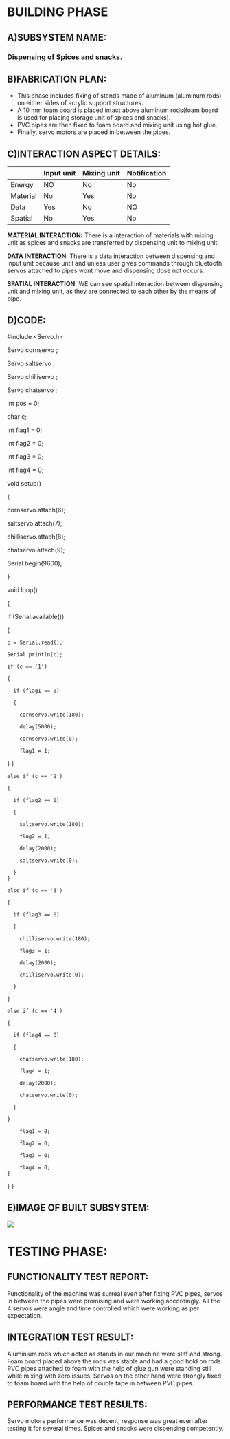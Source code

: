# BUILDING PHASE

## A)SUBSYSTEM NAME:
 ### Dispensing of Spices and snacks.

## B)FABRICATION PLAN:
* This phase includes fixing of stands made of aluminum (aluminum rods) on either sides of acrylic support structures.
* A 10 mm foam board is placed intact above aluminum rods(foam board is used for placing storage unit of spices and snacks).
* PVC pipes are then fixed to foam board and mixing unit using hot glue. 
* Finally, servo motors are placed in between the pipes. 

## C)INTERACTION ASPECT DETAILS:
||Input unit|Mixing unit|Notification|
|--|--|--|--|
|Energy|NO|No|No|
|Material|No|Yes|No|
|Data|Yes|No|NO|
|Spatial|No|Yes|No|

**MATERIAL INTERACTION:** There is a interaction of materials with mixing unit as spices and snacks are transferred by dispensing unit to mixing unit.

**DATA INTERACTION:** There is a data interaction between dispensing and input unit because until and unless user gives commands through bluetooth servos attached to pipes wont move and dispensing dose not occurs.

**SPATIAL INTERACTION:** WE can see spatial interaction between dispensing unit and mixing unit, as they are connected to each other by the means of pipe.

## D)CODE:

#include <Servo.h>

Servo cornservo ;

Servo saltservo ;

Servo chilliservo ;

Servo chatservo ;

int pos = 0;

char c;

int flag1 = 0;

int flag2 = 0;

int flag3 = 0;

int flag4 = 0;

void setup()

{

  cornservo.attach(6);

  saltservo.attach(7);

  chilliservo.attach(8);

  chatservo.attach(9);

  Serial.begin(9600);

}

void loop()

{

  if (Serial.available())

  {

    c = Serial.read();

    Serial.println(c);

    if (c == '1')

    {

      if (flag1 == 0)

      {

        cornservo.write(180);

        delay(5000);

        cornservo.write(0);

        flag1 = 1;

     
 }
    }

    else if (c == '2')

    {

      if (flag2 == 0)

      {

        saltservo.write(180);

        flag2 = 1;

        delay(2000);

        saltservo.write(0);

      }
    }

    else if (c == '3')

    {

      if (flag3 == 0)

      {

        chilliservo.write(180);

        flag3 = 1;

        delay(2000);

        chilliservo.write(0);

      }

    }

    else if (c == '4')

    {

      if (flag4 == 0)

      {

        chatservo.write(180);

        flag4 = 1;

        delay(2000);

        chatservo.write(0);

      }

    }

        flag1 = 0;

        flag2 = 0;

        flag3 = 0;

        flag4 = 0;
    }
  }
}


## E)IMAGE OF BUILT SUBSYSTEM:

![](https://github.com/f-division-2019-2020-odd/Repo-03/blob/master/WhatsApp%20Image%202019-12-08%20at%2010.20.37%20PM.jpeg?raw=true)

# TESTING PHASE:
## FUNCTIONALITY TEST REPORT:
Functionality of the machine was surreal even after fixing PVC pipes, servos in between the pipes were promising and were working accordingly. All the 4 servos were angle and time controlled which were working as per expectation.

## INTEGRATION TEST RESULT:
Aluminium rods which acted as stands in our machine were stiff and strong. Foam board placed above the rods was stable and had a good hold on rods. PVC pipes attached to foam with the help of glue gun were standing still while mixing with zero issues. Servos on the other hand were strongly fixed to foam board with the help of double tape in between PVC pipes.
 
## PERFORMANCE TEST RESULTS:
Servo motors performance was decent, response was great even after testing it for several times. Spices and snacks were dispensing competently.